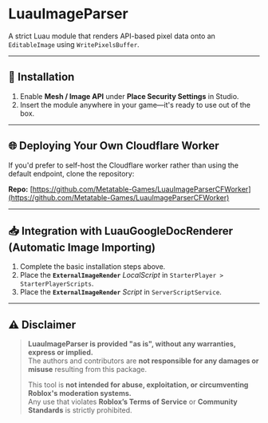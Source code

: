 # LuauImageParser
A strict Luau module that renders API-based pixel data onto an `EditableImage` using `WritePixelsBuffer`.

---

## 🔧 Installation

1. Enable **Mesh / Image API** under **Place Security Settings** in Studio.
2. Insert the module anywhere in your game—it's ready to use out of the box.

---

## 🌐 Deploying Your Own Cloudflare Worker

If you'd prefer to self-host the Cloudflare worker rather than using the default endpoint, clone the repository:

**Repo:** [https://github.com/Metatable-Games/LuauImageParserCFWorker](https://github.com/Metatable-Games/LuauImageParserCFWorker)

---

## 📥 Integration with LuauGoogleDocRenderer (Automatic Image Importing)

1. Complete the basic installation steps above.
2. Place the **`ExternalImageRender`** _LocalScript_ in `StarterPlayer > StarterPlayerScripts`.
3. Place the **`ExternalImageRender`** _Script_ in `ServerScriptService`.

---

## ⚠️ Disclaimer

> **LuauImageParser is provided "as is", without any warranties, express or implied.**  
> The authors and contributors are **not responsible for any damages or misuse** resulting from this package.  
>
> This tool is **not intended for abuse, exploitation, or circumventing Roblox's moderation systems.**  
> Any use that violates **Roblox’s Terms of Service** or **Community Standards** is strictly prohibited.
